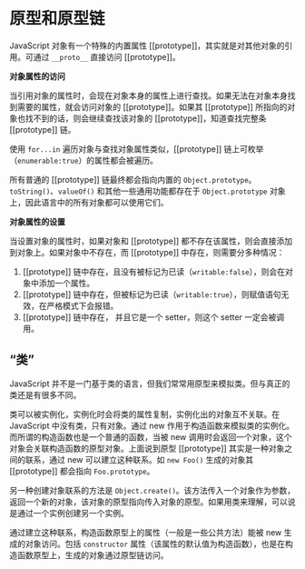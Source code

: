 # 原型和原型链

JavaScript 对象有一个特殊的内置属性 [[prototype]]，其实就是对其他对象的引用。可通过 `__proto__` 直接访问 [[prototype]]。

**对象属性的访问**

当引用对象的属性时，会现在对象本身的属性上进行查找。如果无法在对象本身找到需要的属性，就会访问对象的 [[prototype]]。如果其 [[prototype]] 所指向的对象也找不到的话，则会继续查找该对象的 [[prototype]]，知道查找完整条 [[prototype]] 链。

使用 `for...in` 遍历对象与查找对象属性类似，[[prototype]] 链上可枚举（`enumerable:true`）的属性都会被遍历。

所有普通的 [[prototype]] 链最终都会指向内置的 `Object.prototype`。`toString()`、`valueOf()` 和其他一些通用功能都存在于 `Object.prototype` 对象上，因此语言中的所有对象都可以使用它们。

**对象属性的设置**

当设置对象的属性时，如果对象和 [[prototype]] 都不存在该属性，则会直接添加到对象上。如果对象中不存在，而 [[prototype]] 中存在，则需要分多种情况：

1. [[prototype]] 链中存在，且没有被标记为已读（`writable:false`），则会在对象中添加一个属性。
2. [[prototype]] 链中存在，但被标记为已读（`writable:true`），则赋值语句无效，在严格模式下会报错。
3. [[prototype]] 链中存在， 并且它是一个 setter，则这个 setter 一定会被调用。

## “类”

JavaScript 并不是一门基于类的语言，但我们常常用原型来模拟类。但与真正的类还是有很多不同。

类可以被实例化，实例化时会将类的属性复制，实例化出的对象互不关联。在 JavaScript 中没有类，只有对象。通过 new 作用于构造函数来模拟类的实例化。而所谓的构造函数也是一个普通的函数，当被 new 调用时会返回一个对象，这个对象会关联构造函数的原型对象。上面说到原型 [[prototype]] 其实是一种对象之间的联系，通过 new 可以建立这种联系。如 `new Foo()` 生成的对象其 [[prototype]] 都会指向 `Foo.prototype`。

另一种创建对象联系的方法是 `Object.create()`。该方法传入一个对象作为参数，返回一个新的对象，该对象的原型指向传入对象的原型。如果用类来理解，可以说是通过一个实例创建另一个实例。

通过建立这种联系，构造函数原型上的属性（一般是一些公共方法）能被 new 生成的对象访问。包括 `constructor` 属性（该属性的默认值为构造函数），也是在构造函数原型上，生成的对象通过原型链访问。